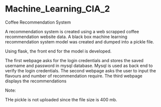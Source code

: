 # Machine_Learning_CIA_2
Coffee Recommendation System


A recommendation system is created using a web scrapped coffee recommendation website data.
A black box machine learning recommendation system model was created and dumped into a pickle file.

Using flask, the front end for the model is developed.

The first webpage asks for the login credentials and stores the saved username and password in mysql database. Mysql is used as back end to verify the login credentials.
The second webpage asks the user to input the flavours and number of recommendation require.
The third webpage displays the recommendations

Note:

THe pickle is not uploaded since the file size is 400 mb.
